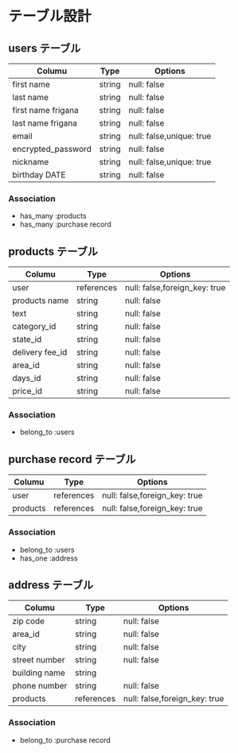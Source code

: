 # テーブル設計

## users テーブル

| Columu             | Type   | Options                  |
| ------------------ | ------ | ------------------------ |
| first name         | string | null: false              |
| last name          | string | null: false              |
| first name frigana | string | null: false              |
| last name frigana  | string | null: false              |
| email              | string | null: false,unique: true |
| encrypted_password | string | null: false              |
| nickname           | string | null: false,unique: true |
| birthday DATE      | string | null: false              |

### Association

- has_many :products
- has_many :purchase record


## products テーブル

| Columu          | Type       | Options                       |
| --------------- | ------     | ----------------------------- |
| user            | references | null: false,foreign_key: true |
| products name   | string     | null: false                   |
| text            | string     | null: false                   |
| category_id     | string     | null: false                   |
| state_id        | string     | null: false                   |
| delivery fee_id | string     | null: false                   |
| area_id         | string     | null: false                   |
| days_id         | string     | null: false                   |
| price_id        | string     | null: false                   |

### Association

- belong_to :users

## purchase record テーブル

| Columu         | Type       | Options                       |
| -------------- | ---------- | ----------------------------- |
| user           | references | null: false,foreign_key: true |
| products       | references | null: false,foreign_key: true |

### Association

- belong_to :users
- has_one :address


## address テーブル

| Columu         | Type       | Options                       |
| -------------- | ---------- | ----------------------------- |
| zip code       | string     | null: false                   |
| area_id        | string     | null: false                   |
| city           | string     | null: false                   |
| street number  | string     | null: false                   |
| building name  | string     |                               |
| phone number   | string     | null: false                   |
| products       | references | null: false,foreign_key: true |

### Association

- belong_to :purchase record